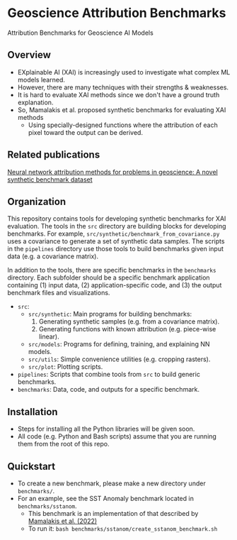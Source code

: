 # Geoscience Attribution Benchmarks

Attribution Benchmarks for Geoscience AI Models

## Overview

- EXplainable AI (XAI) is increasingly used to investigate what complex ML models learned.
- However, there are many techniques with their strengths & weaknesses.
- It is hard to evaluate XAI methods since we don't have a ground truth explanation.
- So, Mamalakis et al. proposed synthetic benchmarks for evaluating XAI methods
  - Using specially-designed functions where the attribution of each pixel toward the output can be derived. 

## Related publications

[Neural network attribution methods for problems in geoscience: A novel synthetic benchmark dataset](https://www.cambridge.org/core/journals/environmental-data-science/article/neural-network-attribution-methods-for-problems-in-geoscience-a-novel-synthetic-benchmark-dataset/DDA562FC7B9A2B30710582861920860E)

## Organization

This repository contains tools for developing synthetic benchmarks for XAI evaluation. 
The tools in the `src` directory are building blocks for developing benchmarks. For example, `src/synthetic/benchmark_from_covariance.py` uses a covariance to generate a set of synthetic data samples. The scripts in the `pipelines` directory use those tools to build benchmarks given input data (e.g. a covariance matrix). 

In addition to the tools, there are specific benchmarks in the `benchmarks` directory. Each subfolder should be a specific benchmark application containing (1) input data, (2) application-specific code, and (3) the output benchmark files and visualizations. 

- `src`:
  - `src/synthetic`: Main programs for building benchmarks:
    1. Generating synthetic samples (e.g. from a covariance matrix).
    2. Generating functions with known attribution (e.g. piece-wise linear).
  - `src/models`: Programs for defining, training, and explaining NN models.
  - `src/utils`: Simple convenience utilities (e.g. cropping rasters).
  - `src/plot`: Plotting scripts.
- `pipelines`: Scripts that combine tools from `src` to build generic benchmarks.
- `benchmarks`: Data, code, and outputs for a specific benchmark.

## Installation

- Steps for installing all the Python libraries will be given soon.
- All code (e.g. Python and Bash scripts) assume that you are running them from the root of this repo.

## Quickstart

- To create a new benchmark, please make a new directory under `benchmarks/`.
- For an example, see the SST Anomaly benchmark located in `benchmarks/sstanom`. 
  - This benchmark is an implementation of that described by [Mamalakis et al. (2022)](https://www.cambridge.org/core/journals/environmental-data-science/article/neural-network-attribution-methods-for-problems-in-geoscience-a-novel-synthetic-benchmark-dataset/DDA562FC7B9A2B30710582861920860E)
  - To run it: `bash benchmarks/sstanom/create_sstanom_benchmark.sh`
